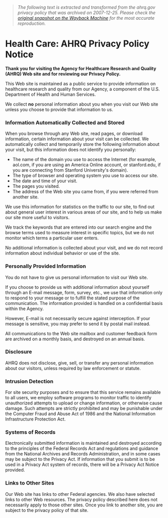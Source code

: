 > *The following text is extracted and transformed from the ahrq.gov privacy policy that was archived on 2007-12-25. Please check the [original snapshot on the Wayback Machine](https://web.archive.org/web/20071225033113id_/http%3A//www.ahrq.gov/news/privacy.htm) for the most accurate reproduction.*

# Health Care: AHRQ Privacy Policy Notice

**Thank you for visiting the Agency for Healthcare Research and Quality (AHRQ) Web site and for reviewing our Privacy Policy.**

This Web site is maintained as a public service to provide information on healthcare research and quality from our Agency, a component of the U.S. Department of Health and Human Services. 

We collect **no** personal information about you when you visit our Web site unless you choose to provide that information to us. 

### Information Automatically Collected and Stored

When you browse through any Web site, read pages, or download information, certain information about your visit can be collected. We automatically collect and temporarily store the following information about your visit, but this information does not identify you personally:

  * The name of the domain you use to access the Internet (for example, aol.com, if you are using an America Online account, or stanford.edu, if you are connecting from Stanford University's domain).
  * The type of browser and operating system you use to access our site.
  * The date and time of your visit.
  * The pages you visited.
  * The address of the Web site you came from, if you were referred from another site.



We use this information for statistics on the traffic to our site, to find out about general user interest in various areas of our site, and to help us make our site more useful to visitors. 

We track the keywords that are entered into our search engine and the browse terms used to measure interest in specific topics, but we do not monitor which terms a particular user enters.

No additional information is collected about your visit, and we do not record information about individual behavior or use of the site.

### Personally Provided Information

You do not have to give us personal information to visit our Web site. 

If you choose to provide us with additional information about yourself through an E-mail message, form, survey, etc., we use that information only to respond to your message or to fulfill the stated purpose of the communication. The information provided is handled on a confidential basis within the Agency.

However, E-mail is not necessarily secure against interception. If your message is sensitive, you may prefer to send it by postal mail instead. 

All communications to the Web site mailbox and customer feedback form are archived on a monthly basis, and destroyed on an annual basis.

### Disclosure

AHRQ does not disclose, give, sell, or transfer any personal information about our visitors, unless required by law enforcement or statute. 

### Intrusion Detection

For site security purposes and to ensure that this service remains available to all users, we employ software programs to monitor traffic to identify unauthorized attempts to upload or change information, or otherwise cause damage. Such attempts are strictly prohibited and may be punishable under the Computer Fraud and Abuse Act of 1986 and the National Information Infrastructure Protection Act.

### Systems of Records

Electronically submitted information is maintained and destroyed according to the principles of the Federal Records Act and regulations and guidance from the National Archives and Records Administration, and in some cases may be subject to the Privacy Act. If information that you submit is to be used in a Privacy Act system of records, there will be a Privacy Act Notice provided.

### Links to Other Sites

Our Web site has links to other Federal agencies. We also have selected links to other Web resources. The privacy policy described here does not necessarily apply to those other sites. Once you link to another site, you are subject to the privacy policy of that site.
